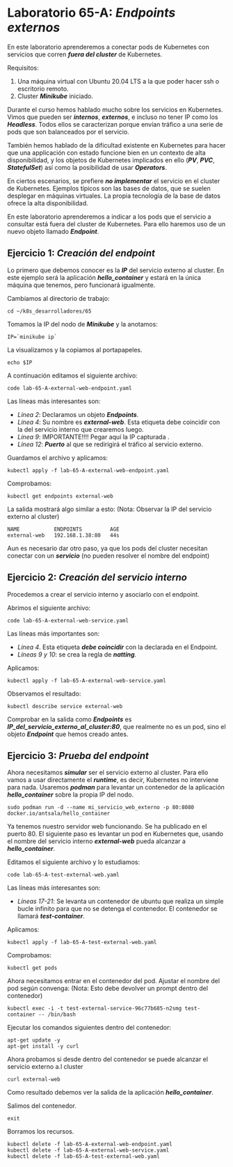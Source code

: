 # Laboratorio 65-A: ***Endpoints externos***
 
En este laboratorio aprenderemos a conectar pods de Kubernetes con servicios que corren ***fuera del cluster*** de Kubernetes.

Requisitos:

1. Una máquina virtual con Ubuntu 20.04 LTS a la que poder hacer ssh o escritorio remoto.
2. Cluster ***Minikube*** iniciado.

Durante el curso hemos hablado mucho sobre los servicios en Kubernetes. Vimos que pueden ser ***internos***, ***externos***, e incluso no tener IP como los ***Headless***. Todos ellos se caracterizan porque envían tráfico a una serie de pods que son balanceados por el servicio.

También hemos hablado de la dificultad existente en Kubernetes para hacer que una applicación con estado funcione bien en un contexto de alta disponibilidad, y los objetos de Kubernetes implicados en ello (***PV***, ***PVC***, ***StatefulSet***) así como la posibilidad de usar ***Operators***.

En ciertos escenarios, se prefiere ***no implementar*** el servicio en el cluster de Kubernetes. Ejemplos típicos son las bases de datos, que se suelen desplegar en máquinas virtuales. La propia tecnología de la base de datos ofrece la alta disponibilidad.

En este laboratorio aprenderemos a indicar a los pods que el servicio a consultar está fuera del cluster de Kubernetes. Para ello haremos uso de un nuevo objeto llamado ***Endpoint***.

## Ejercicio 1: ***Creación del endpoint***

Lo primero que debemos conocer es la ***IP*** del servicio externo al cluster. En este ejemplo será la aplicación ***hello_container***  y estará en la única máquina que tenemos, pero funcionará igualmente.

Cambiamos al directorio de trabajo:
```
cd ~/k8s_desarrolladores/65
```

Tomamos la IP del nodo de ***Minikube*** y la anotamos:
```
IP=`minikube ip`
```

La visualizamos y la copiamos al portapapeles.
```
echo $IP
```

A continuación editamos el siguiente archivo:
```
code lab-65-A-external-web-endpoint.yaml
```

Las líneas más interesantes son:

* *Línea 2*: Declaramos un objeto ***Endpoints***.
* *Línea 4*: Su nombre es ***external-web***. Esta etiqueta debe coincidir con la del servicio interno que crearemos luego.
* *Línea 9*: IMPORTANTE!!!! Pegar aquí la IP capturada .
* *Línea 12*: ***Puerto*** al que se redirigirá el tráfico al servicio externo.

Guardamos el archivo y aplicamos:
```
kubectl apply -f lab-65-A-external-web-endpoint.yaml
```

Comprobamos:
```
kubectl get endpoints external-web 
```

La salida mostrará algo similar a esto: (Nota: Observar la IP del servicio externo al cluster)
```
NAME           ENDPOINTS         AGE
external-web   192.168.1.38:80   44s
```

Aun es necesario dar otro paso, ya que los pods del cluster necesitan conectar con un ***servicio*** (no pueden resolver el nombre del endpoint)

## Ejercicio 2: ***Creación del servicio interno***

Procedemos a crear el servicio interno y asociarlo con el endpoint. 

Abrimos el siguiente archivo:
```
code lab-65-A-external-web-service.yaml 
```

Las líneas más importantes son:

* *Línea 4*. Esta etiqueta ***debe coincidir*** con la declarada en el Endpoint.
* *Líneas 9 y 10*: se crea la regla de ***natting***.

Aplicamos:
```
kubectl apply -f lab-65-A-external-web-service.yaml 
```

Observamos el resultado:
```
kubectl describe service external-web
```

Comprobar en la salida como ***Endpoints*** es ***IP_del_servicio_externo_al_cluster:80***, que realmente no es un pod, sino el objeto ***Endpoint*** que hemos creado antes.

## Ejercicio 3: ***Prueba del endpoint***


Ahora necesitamos ***simular*** ser el servicio externo al cluster. Para ello vamos a usar directamente el ***runtime***, es decir, Kubernetes no interviene para nada. Usaremos ***podman*** para levantar un contenedor de la aplicación ***hello_container*** sobre la propia IP del nodo.
```
sudo podman run -d --name mi_servicio_web_externo -p 80:8080 docker.io/antsala/hello_container
```

Ya tenemos nuestro servidor web funcionando. Se ha publicado en el puerto 80. El siguiente paso es levantar un pod en Kubernetes que, usando el nombre del servicio interno ***external-web*** pueda alcanzar a ***hello_container***.

Editamos el siguiente archivo y lo estudiamos:
```
code lab-65-A-test-external-web.yaml
```

Las líneas más interesantes son:

* *Líneas 17-21*: Se levanta un contenedor de ubuntu que realiza un simple bucle infinito para que no se detenga el contenedor. El contenedor se llamará ***test-container***.

Aplicamos:
```
kubectl apply -f lab-65-A-test-external-web.yaml
```

Comprobamos:
```
kubectl get pods
```

Ahora necesitamos entrar en el contenedor del pod. Ajustar el nombre del pod según convenga: (Nota: Esto debe devolver un prompt dentro del contenedor)
```
kubectl exec -i -t test-external-service-96c77b685-n2smg test-container -- /bin/bash
```

Ejecutar los comandos siguientes dentro del contenedor:
```
apt-get update -y 
apt-get install -y curl
```

Ahora probamos si desde dentro del contenedor se puede alcanzar el servicio externo a.l cluster
```
curl external-web
```

Como resultado debemos ver la salida de la aplicación ***hello_container***.

Salimos del contenedor.
```
exit
```

Borramos los recursos.
```
kubectl delete -f lab-65-A-external-web-endpoint.yaml
kubectl delete -f lab-65-A-external-web-service.yaml 
kubectl delete -f lab-65-A-test-external-web.yaml
```
